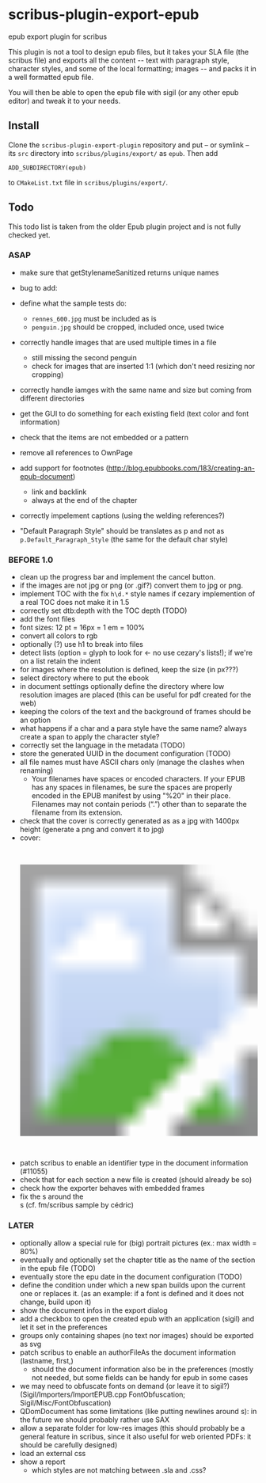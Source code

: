 # scribus-plugin-export-epub


epub export plugin for scribus

This plugin is not a tool to design epub files, but it takes your SLA file (the scribus file) and exports all the content -- text with paragraph style, character styles, and some of the local formatting; images -- and packs it in a well formatted epub file.

You will then be able to open the epub file with sigil (or any other epub editor) and tweak it to your needs.


## Install

Clone the `scribus-plugin-export-plugin` repository and put – or symlink – its `src` directory into `scribus/plugins/export/` as `epub`. Then add 

    ADD_SUBDIRECTORY(epub)

to `CMakeList.txt` file in `scribus/plugins/export/`.

## Todo

This todo list is taken from the older Epub plugin project and is not fully checked yet.

### ASAP

- make sure that getStylenameSanitized returns unique names
- bug to add:
- define what the sample tests do:
  - `rennes_600.jpg` must be included as is
  - `penguin.jpg` should be cropped, included once, used twice

- correctly handle images that are used multiple times in a file
  - still missing the second penguin
  - check for images that are inserted 1:1 (which don't need resizing nor cropping)
- correctly handle iamges with the same name and size but coming from different directories
- get the GUI to do something for each existing field (text color and font information)
- check that the items are not embedded or a pattern
- remove all references to OwnPage
- add support for footnotes (http://blog.epubbooks.com/183/creating-an-epub-document)
  - link and backlink
  - always at the end of the chapter
- correctly impelement captions (using the welding references?)
- "Default Paragraph Style" should be translates as p and not as `p.Default_Paragraph_Style` (the same for the default char style)


### BEFORE 1.0

- clean up the progress bar and implement the cancel button.
- if the images are not jpg or png (or .gif?) convert them to jpg or png.
- implement TOC with the fix `h\d.*` style names if cezary implemention of a real TOC does not make it in 1.5
- correctly set dtb:depth with the TOC depth (TODO)
- add the font files
- font sizes: 12 pt = 16px = 1 em = 100%
- convert all colors to rgb
- optionally (?) use h1 to break into files
- detect lists (option = glyph to look for <- no use cezary's lists!); if we're on a list retain the indent 
- for images where the resolution is defined, keep the size (in px???)
- select directory where to put the ebook
- in document settings optionally define the directory where low resolution images are placed (this can be useful for pdf created for the web)
- keeping the colors of the text and the background of frames should be an option
- what happens if a char and a para style have the same name? always create a span to apply the character style?
- correctly set the language in the metadata (TODO)
- store the generated UUID in the document configuration (TODO)
- all file names must have ASCII chars only (manage the clashes when renaming)
  - Your filenames have spaces or encoded characters. If your EPUB has any spaces in filenames, be sure the spaces are properly encoded in the EPUB manifest by using "%20" in their place. Filenames may not contain periods (“.”) other than to separate the filename from its extension.
- check that the cover is correctly generated as as a jpg with 1400px height (generate a png and convert it to jpg)
- cover:
      <div>
        <svg xmlns="http://www.w3.org/2000/svg" xmlns:xlink="http://www.w3.org/1999/xlink" height="100%" preserveAspectRatio="xMidYMid meet" version="1.1" viewBox="0 0 600 800" width="100%">
          <image height="800" width="600" xlink:href="../Images/cover.jpeg"></image>
        </svg>
      </div>
- patch scribus to enable an identifier type in the document information (#11055)
- check that for each section a new file is created (should already be so)
- check how the exporter behaves with embedded frames
- fix the <span>s around the <br>s (cf. fm/scribus sample by cédric)



### LATER

- optionally allow a special rule for (big) portrait pictures (ex.: max width = 80%)
- eventually and optionally set the chapter title as the name of the section in the epub file (TODO)
- eventually store the epu date in the document configuration (TODO)
- define the condition under which a new span builds upon the current one or replaces it. (as an example: if a font is defined and it does not change, build upon it)
- show the document infos in the export dialog
- add a checkbox to open the created epub with an application (sigil) and let it set in the preferences
- groups only containing shapes (no text nor images) should be exported as svg
- patch scribus to enable an authorFileAs the document information (lastname, first,)
  - should the document information also be in the preferences (mostly not needed, but some fields can be handy for epub in some cases
- we may need to obfuscate fonts on demand (or leave it to sigil?) (Sigil/Importers/ImportEPUB.cpp FontObfuscation; Sigil/Misc/FontObfuscation)
- QDomDocument has some limitations (like putting newlines around <span>s): in the future we should probably rather use SAX
- allow a separate folder for low-res images (this should probably be a general feature in scribus, since it also useful for web oriented PDFs: it should be carefully designed)
- load an external css
- show a report
  - which styles are not matching between .sla and .css?

